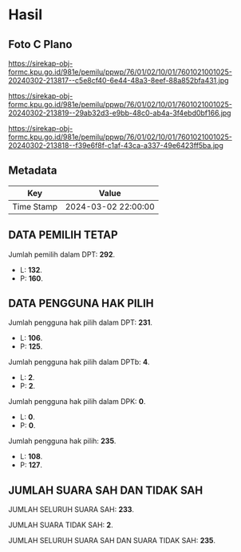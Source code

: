 # Hasil

## Foto C Plano

https://sirekap-obj-formc.kpu.go.id/981e/pemilu/ppwp/76/01/02/10/01/7601021001025-20240302-213817--c5e8cf40-6e44-48a3-8eef-88a852bfa431.jpg

https://sirekap-obj-formc.kpu.go.id/981e/pemilu/ppwp/76/01/02/10/01/7601021001025-20240302-213819--29ab32d3-e9bb-48c0-ab4a-3f4ebd0bf166.jpg

https://sirekap-obj-formc.kpu.go.id/981e/pemilu/ppwp/76/01/02/10/01/7601021001025-20240302-213818--f39e6f8f-c1af-43ca-a337-49e6423ff5ba.jpg


## Metadata

| Key        | Value               |
| ---------- | ------------------- |
| Time Stamp | 2024-03-02 22:00:00 |


## DATA PEMILIH TETAP

Jumlah pemilih dalam DPT: **292**.
 * L: **132**.
 * P: **160**.

## DATA PENGGUNA HAK PILIH

Jumlah pengguna hak pilih dalam DPT: **231**.
 * L: **106**.
 * P: **125**.

Jumlah pengguna hak pilih dalam DPTb: **4**.
 * L: **2**.
 * P: **2**.

Jumlah pengguna hak pilih dalam DPK: **0**.
 * L: **0**.
 * P: **0**.

Jumlah pengguna hak pilih: **235**.
 * L: **108**.
 * P: **127**.

## JUMLAH SUARA SAH DAN TIDAK SAH

JUMLAH SELURUH SUARA SAH: **233**.

JUMLAH SUARA TIDAK SAH: **2**.

JUMLAH SELURUH SUARA SAH DAN SUARA TIDAK SAH: **235**.


